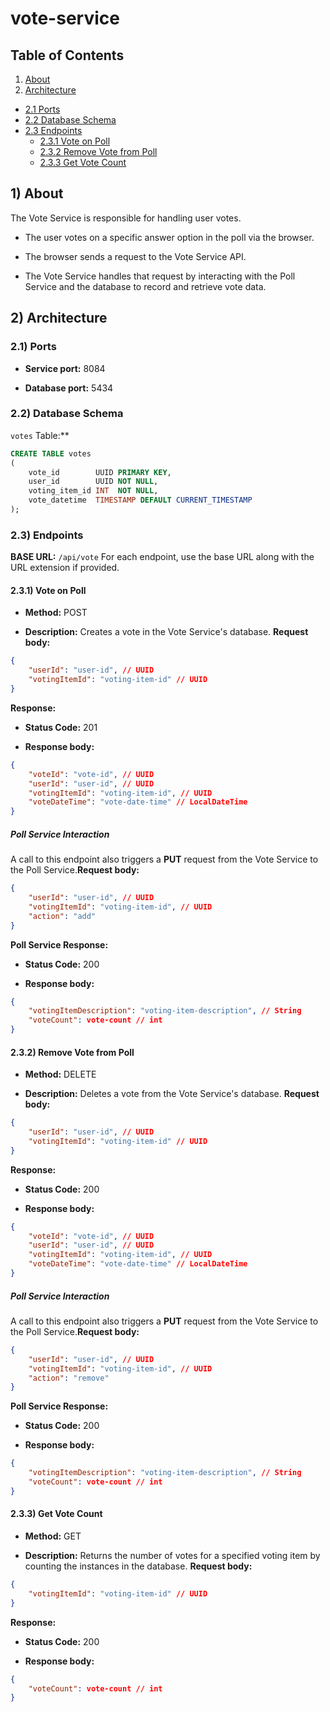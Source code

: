 # vote-service

## Table of Contents

1. [About](#1-about)
2. [Architecture](#2-architecture)
  - [2.1 Ports](#21-ports)
  - [2.2 Database Schema](#22-database-schema)
  - [2.3 Endpoints](#23-endpoints)
    - [2.3.1 Vote on Poll](#231-vote-on-poll)
    - [2.3.2 Remove Vote from Poll](#232-remove-vote-from-poll)
    - [2.3.3 Get Vote Count](#233-get-vote-count)

## 1) About

The Vote Service is responsible for handling user votes.

- The user votes on a specific answer option in the poll via the browser.

- The browser sends a request to the Vote Service API.

- The Vote Service handles that request by interacting with the Poll Service and the database to record and retrieve vote data.

## 2) Architecture

### 2.1) Ports

- **Service port:**  8084

- **Database port:**  5434

### 2.2) Database Schema
`votes` Table:**

```sql
CREATE TABLE votes
(
    vote_id        UUID PRIMARY KEY,
    user_id        UUID NOT NULL,
    voting_item_id INT  NOT NULL,
    vote_datetime  TIMESTAMP DEFAULT CURRENT_TIMESTAMP
);
```

### 2.3) Endpoints
**BASE URL:**  `/api/vote`
For each endpoint, use the base URL along with the URL extension if provided.
#### 2.3.1) Vote on Poll

- **Method:**  POST

- **Description:**  Creates a vote in the Vote Service's database.
  **Request body:**

```json
{
    "userId": "user-id", // UUID
    "votingItemId": "voting-item-id" // UUID
}
```
**Response:**
- **Status Code:**  201

- **Response body:**


```json
{
    "voteId": "vote-id", // UUID
    "userId": "user-id", // UUID
    "votingItemId": "voting-item-id", // UUID
    "voteDateTime": "vote-date-time" // LocalDateTime
}
```

##### Poll Service Interaction
A call to this endpoint also triggers a **PUT**  request from the Vote Service to the Poll Service.**Request body:**

```json
{
    "userId": "user-id", // UUID
    "votingItemId": "voting-item-id", // UUID
    "action": "add"
}
```
**Poll Service Response:**
- **Status Code:**  200

- **Response body:**


```json
{
    "votingItemDescription": "voting-item-description", // String
    "voteCount": vote-count // int
}
```

#### 2.3.2) Remove Vote from Poll

- **Method:**  DELETE

- **Description:**  Deletes a vote from the Vote Service's database.
  **Request body:**

```json
{
    "userId": "user-id", // UUID
    "votingItemId": "voting-item-id" // UUID
}
```
**Response:**
- **Status Code:**  200

- **Response body:**


```json
{
    "voteId": "vote-id", // UUID
    "userId": "user-id", // UUID
    "votingItemId": "voting-item-id", // UUID
    "voteDateTime": "vote-date-time" // LocalDateTime
}
```

##### Poll Service Interaction
A call to this endpoint also triggers a **PUT**  request from the Vote Service to the Poll Service.**Request body:**

```json
{
    "userId": "user-id", // UUID
    "votingItemId": "voting-item-id", // UUID
    "action": "remove"
}
```
**Poll Service Response:**
- **Status Code:**  200

- **Response body:**


```json
{
    "votingItemDescription": "voting-item-description", // String
    "voteCount": vote-count // int
}
```

#### 2.3.3) Get Vote Count

- **Method:**  GET

- **Description:**  Returns the number of votes for a specified voting item by counting the instances in the database.
  **Request body:**

```json
{
    "votingItemId": "voting-item-id" // UUID
}
```
**Response:**
- **Status Code:**  200

- **Response body:**


```json
{
    "voteCount": vote-count // int
}
```